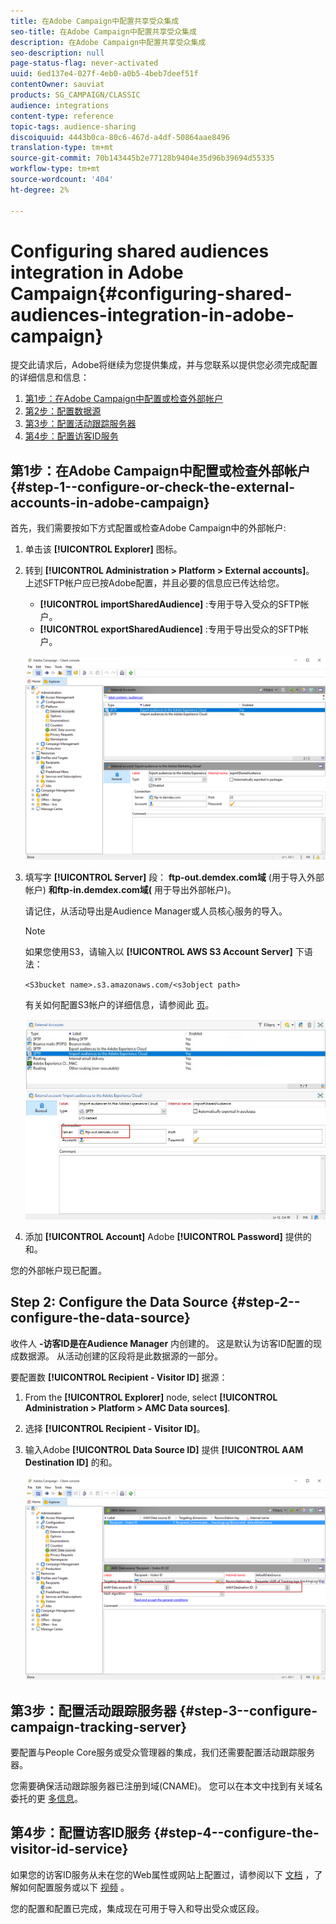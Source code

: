 ```yaml
---
title: 在Adobe Campaign中配置共享受众集成
seo-title: 在Adobe Campaign中配置共享受众集成
description: 在Adobe Campaign中配置共享受众集成
seo-description: null
page-status-flag: never-activated
uuid: 6ed137e4-027f-4eb0-a0b5-4beb7deef51f
contentOwner: sauviat
products: SG_CAMPAIGN/CLASSIC
audience: integrations
content-type: reference
topic-tags: audience-sharing
discoiquuid: 4443b0ca-80c6-467d-a4df-50864aae8496
translation-type: tm+mt
source-git-commit: 70b143445b2e77128b9404e35d96b39694d55335
workflow-type: tm+mt
source-wordcount: '404'
ht-degree: 2%

---
```



# Configuring shared audiences integration in Adobe Campaign{#configuring-shared-audiences-integration-in-adobe-campaign}

提交此请求后，Adobe将继续为您提供集成，并与您联系以提供您必须完成配置的详细信息和信息：

1. [第1步：在Adobe Campaign中配置或检查外部帐户](#step-1--configure-or-check-the-external-accounts-in-adobe-campaign)
1. [第2步：配置数据源](#step-2--configure-the-data-source)
1. [第3步：配置活动跟踪服务器](#step-3--configure-campaign-tracking-server)
1. [第4步：配置访客ID服务](#step-4--configure-the-visitor-id-service)

## 第1步：在Adobe Campaign中配置或检查外部帐户 {#step-1--configure-or-check-the-external-accounts-in-adobe-campaign}

首先，我们需要按如下方式配置或检查Adobe Campaign中的外部帐户:

1. 单击该 **[!UICONTROL Explorer]** 图标。
1. 转到 **[!UICONTROL Administration > Platform > External accounts]**。 上述SFTP帐户应已按Adobe配置，并且必要的信息应已传达给您。

   * **[!UICONTROL importSharedAudience]** :专用于导入受众的SFTP帐户。
   * **[!UICONTROL exportSharedAudience]** :专用于导出受众的SFTP帐户。

   ![](assets/aam_config_1.png)

1. 填写字 **[!UICONTROL Server]** 段： **ftp-out.demdex.com域** (用于导入外部帐户) **和ftp-in.demdex.com域(** 用于导出外部帐户)。

   请记住，从活动导出是Audience Manager或人员核心服务的导入。

   >[!NOTE]
   >
   >如果您使用S3，请输入以 **[!UICONTROL AWS S3 Account Server]** 下语法：
   >
   >`<S3bucket name>.s3.amazonaws.com/<s3object path>`
   >
   >有关如何配置S3帐户的详细信息，请参阅此 [页](../../platform/using/external-accounts.md#amazon-simple-storage-service--s3--external-account)。

   ![](assets/aam_config_2.png)

1. 添加 **[!UICONTROL Account]** Adobe **[!UICONTROL Password]** 提供的和。

您的外部帐户现已配置。

## Step 2: Configure the Data Source {#step-2--configure-the-data-source}

收件人 **-访客ID是在Audience Manager** 内创建的。 这是默认为访客ID配置的现成数据源。 从活动创建的区段将是此数据源的一部分。

要配置数 **[!UICONTROL Recipient - Visitor ID]** 据源：

1. From the **[!UICONTROL Explorer]** node, select **[!UICONTROL Administration > Platform > AMC Data sources]**.
1. 选择 **[!UICONTROL Recipient - Visitor ID]**。
1. 输入Adobe **[!UICONTROL Data Source ID]** 提供 **[!UICONTROL AAM Destination ID]** 的和。

   ![](assets/aam_config_3.png)

## 第3步：配置活动跟踪服务器 {#step-3--configure-campaign-tracking-server}

要配置与People Core服务或受众管理器的集成，我们还需要配置活动跟踪服务器。

您需要确保活动跟踪服务器已注册到域(CNAME)。 您可以在本文中找到有关域名委托的更 [多信息](https://helpx.adobe.com/cn/campaign/kb/domain-name-delegation.html)。

## 第4步：配置访客ID服务 {#step-4--configure-the-visitor-id-service}

如果您的访客ID服务从未在您的Web属性或网站上配置过，请参阅以下 [文档](https://docs.adobe.com/content/help/en/id-service/using/implementation/setup-aam-analytics.html) ，了解如何配置服务或以下 [视频](https://helpx.adobe.com/cn/marketing-cloud/how-to/email-marketing.html#step-two) 。

您的配置和配置已完成，集成现在可用于导入和导出受众或区段。
